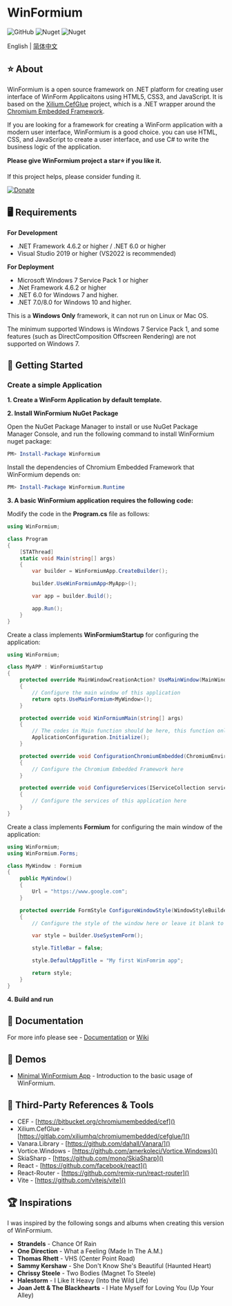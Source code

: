 # WinFormium

![GitHub](https://img.shields.io/github/license/XuanchenLin/WinFormium)
![Nuget](https://img.shields.io/nuget/v/WinFormium)
![Nuget](https://img.shields.io/nuget/dt/WinFormium)


English | [简体中文](README.zh-Hans.md)

## ⭐ About

WinFormium is a open source framework on .NET platform for creating user interface of WinForm Applicaitons using HTML5, CSS3, and JavaScript. It is based on the [Xilium.CefGlue](https://bitbucket.org/xilium/xilium.cefglue/wiki/Home) project, which is a .NET wrapper around the [Chromium Embedded Framework](https://bitbucket.org/chromiumembedded/cef).

If you are looking for a framework for creating a WinForm application with a modern user interface, WinFormium is a good choice. you can use HTML, CSS, and JavaScript to create a user interface, and use C# to write the business logic of the application.

**Please give WinFormium project a star⭐ if you like it.**

If this project helps, please consider funding it. 

[![Donate](https://img.shields.io/badge/Donate-PayPal-green.svg)](https://paypal.me/mrjson?country.x=C2&locale.x=zh_XC)

## 🖥️ Requirements


**For Development**

* .NET Framework 4.6.2 or higher / .NET 6.0 or higher
* Visual Studio 2019 or higher (VS2022 is recommended)

**For Deployment**

* Microsoft Windows 7 Service Pack 1 or higher
* .Net Framework 4.6.2 or higher 
* .NET 6.0 for Windows 7 and higher.
* .NET 7.0/8.0 for Windows 10 and higher.

This is a **Windows Only** framework, it can not run on Linux or Mac OS. 

The minimum supported Windows is Windows 7 Service Pack 1, and some features (such as DirectComposition Offscreen Rendering) are not supported on Windows 7.

## 🧰 Getting Started

### Create a simple Application

**1. Create a WinForm Application by default template.**

**2. Install WinFormium NuGet Package**

Open the NuGet Package Manager to install or use NuGet Package Manager Console, and run the following command to install WinFormium nuget package:

```powershell
PM> Install-Package WinFormium
```

Install the dependencies of Chromium Embedded Framework that WinFormium depends on:

```powershell
PM> Install-Package WinFormium.Runtime
```

**3. A basic WinFormium application requires the following code:**

Modify the code in the **Program.cs** file as follows:

```csharp
using WinFormium;

class Program
{
    [STAThread]
    static void Main(string[] args)
    {
        var builder = WinFormiumApp.CreateBuilder();

        builder.UseWinFormiumApp<MyApp>();

        var app = builder.Build();

        app.Run();
    }
}
```

Create a class implements **WinFormiumStartup** for configuring the application:

```csharp
using WinFormium;

class MyAPP : WinFormiumStartup
{
    protected override MainWindowCreationAction? UseMainWindow(MainWindowOptions opts)
    {
        // Configure the main window of this application
        return opts.UseMainFormium<MyWindow>();
    }

    protected override void WinFormiumMain(string[] args)
    {
        // The codes in Main function should be here, this function only runs in Main process. So it can prevent the codes in Main process running in sub-processes.
        ApplicationConfiguration.Initialize();
    }

    protected override void ConfigurationChromiumEmbedded(ChromiumEnvironmentBuiler cef)
    {
        // Configure the Chromium Embedded Framework here
    }

    protected override void ConfigureServices(IServiceCollection services)
    {
        // Configure the services of this application here
    }
}
```

Create a class implements **Formium** for configuring the main window of the application:

```csharp
using WinFormium;
using WinFormium.Forms;

class MyWindow : Formium
{
    public MyWindow()
    {
        Url = "https://www.google.com";
    }

    protected override FormStyle ConfigureWindowStyle(WindowStyleBuilder builder)
    {
        // Configure the style of the window here or leave it blank to use the default style

        var style = builder.UseSystemForm();

        style.TitleBar = false;

        style.DefaultAppTitle = "My first WinFomrim app";

        return style;
    }
}
```

**4. Build and run**

## 📖 Documentation

For more info please see - [Documentation](docs/en/Documentation.md) or [Wiki](https://github.com/XuanchenLin/WinFormium/wiki)

## 🤖 Demos

* [Minimal WinFormium App](./examples/MinimalWinFormiumApp) - Introduction to the basic usage of WinFormium.

## 🔗 Third-Party References & Tools

* CEF - [https://bitbucket.org/chromiumembedded/cef]()
* Xilium.CefGlue - [https://gitlab.com/xiliumhq/chromiumembedded/cefglue/]()
* Vanara.Library - [https://github.com/dahall/Vanara/]()
* Vortice.Windows - [https://github.com/amerkoleci/Vortice.Windows]()
* SkiaSharp - [https://github.com/mono/SkiaSharp]()
* React - [https://github.com/facebook/react]()
* React-Router - [https://github.com/remix-run/react-router]()
* Vite - [https://github.com/vitejs/vite]()


## 🏆 Inspirations

I was inspired by the following songs and albums when creating this version of WinFormium.

- **Strandels** - Chance Of Rain
- **One Direction** - What a Feeling (Made In The A.M.)
- **Thomas Rhett** - VHS (Center Point Road)
- **Sammy Kershaw** - She Don't Know She's Beautiful (Haunted Heart)
- **Chrissy Steele** - Two Bodies (Magnet To Steele)
- **Halestorm** - I Like It Heavy (Into the Wild Life)
- **Joan Jett & The Blackhearts** - I Hate Myself for Loving You (Up Your Alley)
